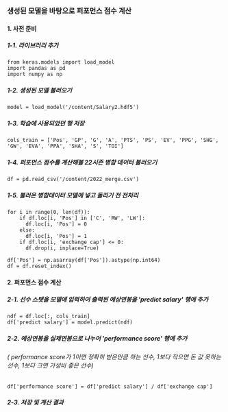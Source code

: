 ### 생성된 모델을 바탕으로 퍼포먼스 점수 계산
#### 1. 사전 준비
##### 1-1. 라이브러리 추가
```python3
from keras.models import load_model
import pandas as pd
import numpy as np
```
##### 1-2. 생성된 모델 불러오기
```python3
model = load_model('/content/Salary2.hdf5')
```
##### 1-3. 학습에 사용되었던 행 저장
```python3
cols_train = ['Pos', 'GP', 'G', 'A', 'PTS', 'PS', 'EV', 'PPG', 'SHG', 'GW', 'EVA', 'PPA', 'SHA', 'S', 'TOI']
```
##### 1-4. 퍼포먼스 점수를 계산해볼 22시즌 병합 데이터 불러오기
```python3
df = pd.read_csv('/content/2022_merge.csv')
```
##### 1-5. 불러온 병합데이터 모델에 넣고 돌리기 전 전처리
```python3
for i in range(0, len(df)):
    if df.loc[i, 'Pos'] in ['C', 'RW', 'LW']:
      df.loc[i, 'Pos'] = 0
    else:
      df.loc[i, 'Pos'] = 1
    if df.loc[i, 'exchange cap'] <= 0:
      df.drop(i, inplace=True)

df['Pos'] = np.asarray(df['Pos']).astype(np.int64)
df = df.reset_index()
```

#### 2. 퍼포먼스 점수 계산
##### 2-1. 선수 스탯을 모델에 입력하여 출력된 예상연봉을 'predict salary' 행에 추가
```python3
ndf = df.loc[:, cols_train]
df['predict salary'] = model.predict(ndf)
```
##### 2-2. 예상연봉을 실제연봉으로 나누어 'performance score' 행에 추가
######       ( performance score가 1이면 정확히 받은만큼 하는 선수, 1보다 작으면 돈 값 못하는 선수, 1보다 크면 가성비 좋은 선수)
```python3
df['performance score'] = df['predict salary'] / df['exchange cap']
```

##### 2-3. 저장 및 계산 결과
